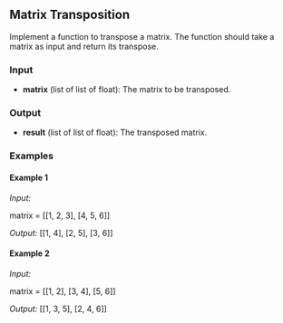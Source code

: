 ## Matrix Transposition

Implement a function to transpose a matrix. The function should take a matrix as input and return its transpose.

### Input

- **matrix** (list of list of float): The matrix to be transposed.

### Output

- **result** (list of list of float): The transposed matrix.

### Examples

#### Example 1

*Input:*

matrix = [[1, 2, 3], [4, 5, 6]]

*Output:*
[[1, 4], [2, 5], [3, 6]]

#### Example 2

*Input:*

matrix = [[1, 2], [3, 4], [5, 6]]

*Output:*
[[1, 3, 5], [2, 4, 6]]
